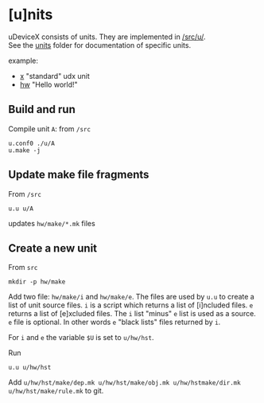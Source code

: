 # [u]nits

uDeviceX consists of units. They are implemented in [/src/u/](/src/u/).  
See the [units](/doc/units/) folder for documentation of specific units.  

example:
* [x](/src/u/x/) "standard" udx unit
* [hw](/src/u/hw/hst) "Hello world!"

## Build and run

Compile unit `A`: from `/src`

	u.conf0 ./u/A
	u.make -j

## Update make file fragments

From `/src`

	u.u u/A

updates `hw/make/*.mk` files

## Create a new unit

From `src`

	mkdir -p hw/make

Add two file: `hw/make/i` and `hw/make/e`. The files are used by `u.u`
to create a list of unit source files. `i` is a script which returns a
list of [i]ncluded files. `e` returns a list of [e]xcluded files. The
`i` list "minus" `e` list is used as a source. `e` file is
optional. In other words `e` "black lists" files returned by `i`.

For `i` and `e` the variable `$U` is set to `u/hw/hst`.

Run

	u.u u/hw/hst

Add `u/hw/hst/make/dep.mk u/hw/hst/make/obj.mk u/hw/hstmake/dir.mk
u/hw/hst/make/rule.mk` to git.
